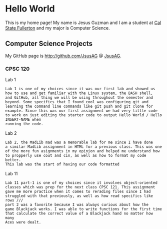 # Hello World

This is my home page! My name is Jesus Guzman and I am a student at [Cal State Fullerton](http://www.fullerton.edu/) and my major is Computer Science.

## Computer Science Projects

My GitHub page is http://github.com/JsusAG @ [JsusAG](http://github.com/JsusAG).

### CPSC 120

Lab 1

    Lab 1 is one of my choices since it was our first lab and showed us
    how to use and get familiar with the Linux system, the BASH shell, 
    and GitHub, all thing we will be using throughout the semester and 
    beyond. Some specifics that I found cool was configuring git and
    learning the command line commands like git push and git clone for
    example. Since this was our first assignment we had very little code
    to work on just editing the starter code to output Hello World / Hello INSERT-NAME when 
    running the code.  

Lab 2

    Lab 2, the MadLib mad was a memorable lab for me since I have done
    a similar MadLib assignment in HTML for a previous class. This was one of the more fun asignments in my opinion and helped me understand how to propperly use cout and cin, as well as how to format my code better. 
    This lab was the start of having our code formatted 

Lab 11

    Lab 11 part-1 is one of my choices since it involves object-oriented classes which was prep for the next class CPSC 121. This assignment gave me more practice when it comes to rerading files since I had struggled with that previously, as well as how read specifics like rows ///
    part 2 was a favorite because I was always curious about how the
    game Blackjack works. I was able to write functions for the first time
    that calculate the correct value of a Blackjack hand no matter how many
    Aces were dealt.

